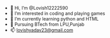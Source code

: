 - 👋 Hi, I’m @Lovish12222590
- 👀 I’m interested in coding and playing games
- 🌱 I’m currently learning python and HTML
- 💞️ Pursuing BTech from LPU,Punjab
- 📫 lovishyadav23@gmail.com

<!---
Lovish12222590/Lovish12222590 is a ✨ special ✨ repository because its `README.md` (this file) appears on your GitHub profile.
You can click the Preview link to take a look at your changes.
--->
